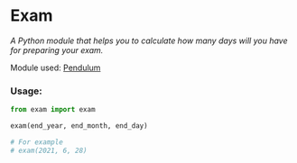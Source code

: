 # Exam

*A Python module that helps you to calculate how many days will you have for preparing your exam.*

Module used:
[Pendulum](https://pypi.org/project/pendulum/)

### Usage:

```python
from exam import exam

exam(end_year, end_month, end_day)

# For example
# exam(2021, 6, 28)

```
